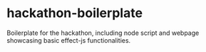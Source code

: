 # hackathon-boilerplate
Boilerplate for the hackathon, including node script and webpage showcasing basic effect-js functionalities.
